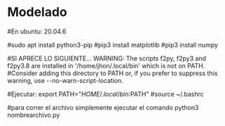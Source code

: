 # Modelado

#En ubuntu: 20.04.6

#sudo apt install python3-pip
#pip3 install matplotlib
#pip3 install numpy

#SI APRECE LO SIGUIENTE... WARNING: The scripts f2py, f2py3 and f2py3.8 are installed in '/home/jhon/.local/bin' which is not on PATH.
#Consider adding this directory to PATH or, if you prefer to suppress this warning, use --no-warn-script-location. 


#Ejecutar:
export PATH="$HOME/.local/bin:$PATH"
#source ~/.bashrc

#para correr el archivo simplemente ejecutar el comando python3 nombrearchivo.py
